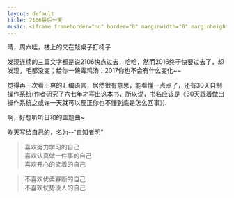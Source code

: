 ```yaml
---
layout: default
title: 2106最后一天
music: <iframe frameborder="no" border="0" marginwidth="0" marginheight="0" width=298 height=52 src="//music.163.com/outchain/player?type=2&id=26608473&auto=1&height=32"></iframe>
---
```


晴，周六哇，楼上的又在敲桌子打椅子

发现连续的三篇文字都是说2106快点过去，哈哈，然而2016终于快要过去了，却发现，毛都没变；给你一碗毒鸡汤：2017你也不会有什么变化~~

觉得再一次看王爽的汇编语言，居然很有意思，能看懂一点点了，还有30天自制操作系统(作者研究了六七年才写出这本书，所以说，书名应该是《30天跟着做出操作系统之或许一天就可以反正你也不懂到底是怎么回事》).

啊，好想听听日和的主题曲~

昨天写给自己的，名为--“自知者明”

>喜欢努力学习的自己  
喜欢认真做一件事的自己  
喜欢开心的笑着的自己  
  
>不喜欢优柔寡断的自己  
不喜欢仗势凌人的自己  

